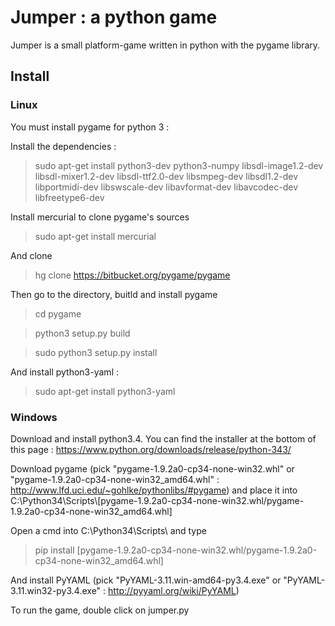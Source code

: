 # Jumper : a python game

Jumper is a small platform-game written in python with the pygame library.

## Install

### Linux

You must install pygame for python 3 :

Install the dependencies :
> sudo apt-get install python3-dev python3-numpy libsdl-image1.2-dev libsdl-mixer1.2-dev libsdl-ttf2.0-dev libsmpeg-dev libsdl1.2-dev  libportmidi-dev libswscale-dev libavformat-dev libavcodec-dev libfreetype6-dev

Install mercurial to clone pygame's sources
> sudo apt-get install mercurial

And clone
> hg clone https://bitbucket.org/pygame/pygame

Then  go to the directory, buitld and install pygame
> cd pygame

> python3 setup.py build

> sudo python3 setup.py install

And install python3-yaml :

> sudo apt-get install python3-yaml

### Windows

Download and install python3.4. You can find the installer at the bottom of this page : https://www.python.org/downloads/release/python-343/


Download pygame (pick "pygame-1.9.2a0-cp34-none-win32.whl" or "pygame-1.9.2a0-cp34-none-win32\_amd64.whl" : http://www.lfd.uci.edu/~gohlke/pythonlibs/#pygame) and place it into C:\\Python34\\Scripts\\[pygame-1.9.2a0-cp34-none-win32.whl/pygame-1.9.2a0-cp34-none-win32\_amd64.whl]

Open a cmd into C:\\Python34\\Scripts\\ and type 

> pip install [pygame-1.9.2a0-cp34-none-win32.whl/pygame-1.9.2a0-cp34-none-win32\_amd64.whl]

And install PyYAML (pick "PyYAML-3.11.win-amd64-py3.4.exe" or "PyYAML-3.11.win32-py3.4.exe" : http://pyyaml.org/wiki/PyYAML)

To run the game, double click on jumper.py

